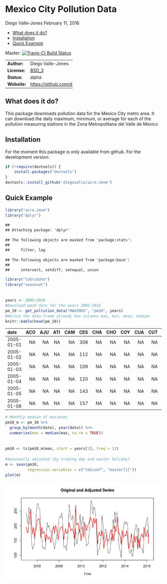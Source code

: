 Mexico City Pollution Data
================
Diego Valle-Jones
February 11, 2016

-   [What does it do?](#what-does-it-do)
-   [Installation](#installation)
-   [Quick Example](#quick-example)

Master: [![Travis-CI Build Status](https://travis-ci.org/diegovalle/aire.zmvm.svg?branch=master)](https://travis-ci.org/diegovalle/aire.zmvm)

<table style="width:43%;">
<colgroup>
<col width="20%" />
<col width="22%" />
</colgroup>
<tbody>
<tr class="odd">
<td align="left"><strong>Author:</strong></td>
<td align="left">Diego Valle-Jones</td>
</tr>
<tr class="even">
<td align="left"><strong>License:</strong></td>
<td align="left"><a href="https://opensource.org/licenses/BSD-3-Clause">BSD_3</a></td>
</tr>
<tr class="odd">
<td align="left"><strong>Status:</strong></td>
<td align="left">alpha</td>
</tr>
<tr class="even">
<td align="left"><strong>Website:</strong></td>
<td align="left"><a href="https://github.com/diegovalle/aire.zmvm" class="uri">https://github.com/diegovalle/aire.zmvm</a></td>
</tr>
</tbody>
</table>

What does it do?
----------------

This package downloads pollution data for the Mexico City metro area. It can download the daily maximum, minimum, or average for each of the pollution measuring stations in the Zona Metropolitana del Valle de Mexico

Installation
------------

For the moment this package is only available from github. For the development version:

``` r
if (!require(devtools)) {
    install.packages("devtools")
}
devtools::install_github('diegovalle/aire.zmvm')
```

Quick Example
-------------

``` r
library("aire.zmvm")
library("dplyr")
```

    ## 
    ## Attaching package: 'dplyr'

    ## The following objects are masked from 'package:stats':
    ## 
    ##     filter, lag

    ## The following objects are masked from 'package:base':
    ## 
    ##     intersect, setdiff, setequal, union

``` r
library("lubridate")
library("seasonal")


years <- 2005:2016
#Download pm10 data for the years 2005:2016
pm_10 <- get_pollution_data("MAXIMOS", "pm10", years)
#Notice the data.frame already has columns max, min, mean, median
knitr::kable(head(pm_10))
```

| date       |  ACO|  AJU|  ATI|  CAM|  CES|  CHA|  CHO|  COY|  CUA|  CUT|  FAC|  HGM|  IZT|  LLA|  LPR|  LVI|  MER|  NEZ|  PED|  PLA|  SAG|  SFE|  SJA|  SUR|  TAH|  TAX|  TEC|  TLA|  TLI|  TPN|  UAX|  UIZ|  VIF|  XAL|  CCA|  max|  min|      mean|  median|
|:-----------|----:|----:|----:|----:|----:|----:|----:|----:|----:|----:|----:|----:|----:|----:|----:|----:|----:|----:|----:|----:|----:|----:|----:|----:|----:|----:|----:|----:|----:|----:|----:|----:|----:|----:|----:|----:|----:|---------:|-------:|
| 2005-01-01 |   NA|   NA|   NA|   NA|  308|   NA|   NA|   NA|   NA|   NA|  238|   NA|   NA|   NA|   NA|  372|  302|   NA|  206|  207|  396|   NA|   NA|  312|   NA|  298|   NA|  225|   NA|   NA|   NA|   NA|  683|  502|   NA|  683|  206|  352.7143|     308|
| 2005-01-02 |   NA|   NA|   NA|   NA|  112|   NA|   NA|   NA|   NA|   NA|   99|   NA|   NA|   NA|   NA|  137|  115|   NA|   66|   88|  118|   NA|   NA|   96|   NA|  132|   NA|   98|   NA|   NA|   NA|   NA|  137|  133|   NA|  137|   66|  109.5714|     112|
| 2005-01-03 |   NA|   NA|   NA|   NA|  109|   NA|   NA|   NA|   NA|   NA|  165|   NA|   NA|   NA|   NA|  118|  130|   NA|   76|  135|  173|   NA|   NA|  136|   NA|  106|   NA|  156|   NA|   NA|   NA|   NA|  229|  191|   NA|  229|   76|  144.9286|     136|
| 2005-01-04 |   NA|   NA|   NA|   NA|  120|   NA|   NA|   NA|   NA|   NA|  166|   NA|   NA|   NA|   NA|  150|  157|   NA|   80|  150|  235|   NA|   NA|  108|   NA|  118|   NA|  178|   NA|   NA|   NA|   NA|  304|  232|   NA|  304|   80|  170.1429|     157|
| 2005-01-05 |   NA|   NA|   NA|   NA|  143|   NA|   NA|   NA|   NA|   NA|  182|   NA|   NA|   NA|   NA|  176|  151|   NA|  139|  189|  186|   NA|   NA|  185|   NA|  281|   NA|  160|   NA|   NA|   NA|   NA|  323|  231|   NA|  323|  139|  200.5714|     185|
| 2005-01-06 |   NA|   NA|   NA|   NA|  157|   NA|   NA|   NA|   NA|   NA|  146|   NA|   NA|   NA|   NA|  201|  155|   NA|  122|  161|  274|   NA|   NA|  121|   NA|  121|   NA|  129|   NA|   NA|   NA|   NA|  272|  285|   NA|  285|  121|  182.1429|     157|

``` r
# Monthly median of maximums
pm10_m <- pm_10 %>%
  group_by(month(date), year(date)) %>%
  summarise(max = median(max, na.rm = TRUE))


pm10 <- ts(pm10_m$max, start = years[1], freq = 12)

#Seasonally adjusted (by trading day and easter holiday)
m <- seas(pm10,
          regression.variables = c("td1coef", "easter[1]"))
plot(m)
```

![](readme_files/figure-markdown_github/unnamed-chunk-1-1.png)<!-- -->
